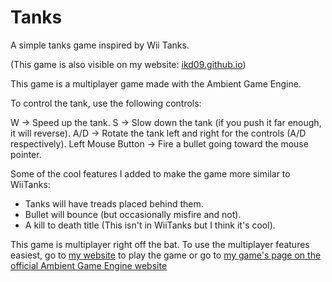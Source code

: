 # Tanks
A simple tanks game inspired by Wii Tanks. 

(This game is also visible on my website: [ikd09.github.io](https://ikd09.github.io/homepage/))

This game is a multiplayer game made with the Ambient Game Engine. 

To control the tank, use the following controls:

  W -> Speed up the tank.
  S -> Slow down the tank (if you push it far enough, it will reverse).
  A/D -> Rotate the tank left and right for the controls (A/D respectively).
  Left Mouse Button -> Fire a bullet going toward the mouse pointer.

Some of the cool features I added to make the game more similar to WiiTanks:

  - Tanks will have treads placed behind them.
  - Bullet will bounce (but occasionally misfire and not).
  - A kill to death title (This isn't in WiiTanks but I think it's cool).

This game is multiplayer right off the bat. To use the multiplayer features easiest,
go to [my website](https://ikd09.github.io/homepage/) to play the game or go to [my game's page on the official 
Ambient Game Engine website](https://ambient.run/packages/epredoi2oil6hrnteewsvsgxt64idrhl)
